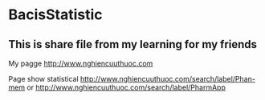 # BacisStatistic
## This is share file from my learning for my friends
My pagge http://www.nghiencuuthuoc.com

Page show statistical http://www.nghiencuuthuoc.com/search/label/Phan-mem or http://www.nghiencuuthuoc.com/search/label/PharmApp

